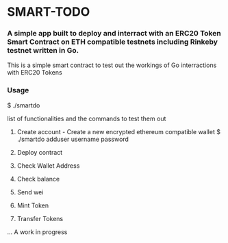 # SMART-TODO

### A simple app built to deploy and interract with an ERC20 Token Smart Contract on ETH compatible testnets including Rinkeby testnet written in Go.

This is a simple smart contract to test out the workings of Go interractions with ERC20 Tokens

### Usage
 $ ./smartdo <command> <options>

list of functionalities and the commands to test them out


1. Create account - Create a new encrypted ethereum compatible wallet
    $ ./smartdo adduser username password

2. Deploy contract
    
3. Check Wallet Address
4. Check balance
5. Send wei
6. Mint Token
7. Transfer Tokens



... A work in progress


